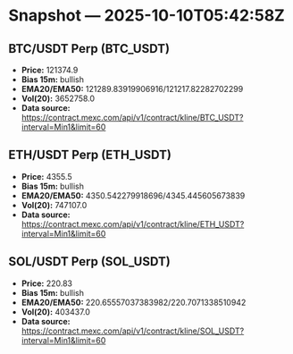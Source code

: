 # Snapshot — 2025-10-10T05:42:58Z

## BTC/USDT Perp (BTC_USDT)
- **Price:** 121374.9
- **Bias 15m:** bullish
- **EMA20/EMA50:** 121289.83919906916/121217.82282702299
- **Vol(20):** 3652758.0
- **Data source:** https://contract.mexc.com/api/v1/contract/kline/BTC_USDT?interval=Min1&limit=60

## ETH/USDT Perp (ETH_USDT)
- **Price:** 4355.5
- **Bias 15m:** bullish
- **EMA20/EMA50:** 4350.542279918696/4345.445605673839
- **Vol(20):** 747107.0
- **Data source:** https://contract.mexc.com/api/v1/contract/kline/ETH_USDT?interval=Min1&limit=60

## SOL/USDT Perp (SOL_USDT)
- **Price:** 220.83
- **Bias 15m:** bullish
- **EMA20/EMA50:** 220.65557037383982/220.7071338510942
- **Vol(20):** 403437.0
- **Data source:** https://contract.mexc.com/api/v1/contract/kline/SOL_USDT?interval=Min1&limit=60
